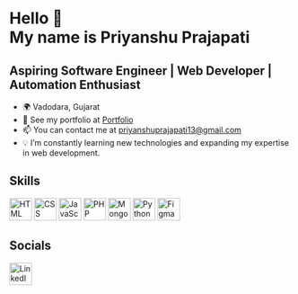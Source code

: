 # Hello 👋 <br> My name is Priyanshu Prajapati

 ## Aspiring Software Engineer | Web Developer | Automation Enthusiast

  - 🌍 Vadodara, Gujarat
  - 📂 See my portfolio at [Portfolio](http://priyanshuprajapati.me)
  - 📫 You can contact me at priyanshuprajapati13@gmail.com
  - 💡 I’m constantly learning new technologies and expanding my expertise in web development.

 ## Skills
  <p>
    <img src="https://cdn.jsdelivr.net/gh/devicons/devicon/icons/html5/html5-original.svg" alt="HTML" width="40" height="40"/>
    <img src="https://cdn.jsdelivr.net/gh/devicons/devicon/icons/css3/css3-original.svg" alt="CSS" width="40" height="40"/>
    <img src="https://cdn.jsdelivr.net/gh/devicons/devicon/icons/javascript/javascript-original.svg" alt="JavaScript" width="40" height="40"/>
    <img src="https://cdn.jsdelivr.net/gh/devicons/devicon/icons/php/php-original.svg" alt="PHP" width="40" height="40"/>
    <img src="https://cdn.jsdelivr.net/gh/devicons/devicon/icons/mongodb/mongodb-original.svg" alt="MongoDB" width="40" height="40"/>
    <img src="https://cdn.jsdelivr.net/gh/devicons/devicon/icons/python/python-original.svg" alt="Python" width="40" height="40"/>
    <img src="https://cdn.jsdelivr.net/gh/devicons/devicon/icons/figma/figma-original.svg" alt="Figma" width="40" height="40"/>
  </p>

 ## Socials
  <p>
    <a href="https://www.linkedin.com/in/priyanshu-prajapati-8a5b5b282/" target="_blank">
      <img src="https://cdn.jsdelivr.net/gh/devicons/devicon/icons/linkedin/linkedin-original.svg" alt="LinkedIn" width="40" height="40"/>
    </a>
  </p>
